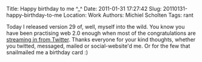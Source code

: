 Title: Happy birthday to me ^_^
Date: 2011-01-31 17:27:42
Slug: 20110131-happy-birthday-to-me
Location: Work
Authors: Michiel Scholten
Tags: rant

<p>Today I released version 29 of, well, myself into the wild. You know you have been practising web 2.0 enough when most of the congratulations are <a href="http://twitter.com/michielscholten">streaming in from Twitter</a>. Thanks everyone for your kind thoughts, whether you twitted, messaged, mailed or social-website'd me. Or for the few that snailmailed me a birthday card :)</p>